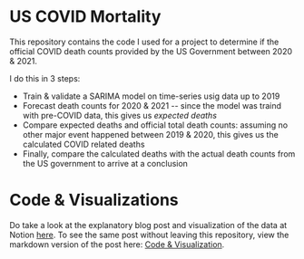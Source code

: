 # US COVID Mortality
This repository contains the code I used for a project to determine if the official COVID death counts provided by the US Government between 2020 & 2021.

I do this in 3 steps:
* Train & validate a SARIMA model on time-series usig data up to 2019
* Forecast death counts for 2020 & 2021 -- since the model was traind with pre-COVID data, this gives us _expected deaths_
* Compare expected deaths and official total death counts: assuming no other major event happened between 2019 & 2020, this gives us the calculated COVID related deaths
* Finally, compare the calculated deaths with the actual death counts from the US government to arrive at a conclusion


# Code & Visualizations
Do take a look at the explanatory blog post and visualization of the data at Notion [here](https://www.notion.so/akalank/Are-the-official-COVID-related-mortality-figures-in-the-US-accurate-A-forecasting-exercise-using-a--e81f4e29ccd047c78392c3d6b1445e1b). To see the same post without leaving this repository, view the markdown version of the post here: [Code & Visualization]([https://github.com/akalankjayakumar/US-COVID-Mortality/blob/main/Code%20%26%20Visualization.md](https://github.com/akp-j/US-COVID-Mortality/blob/main/Code%20%26%20Visualization.md)).
